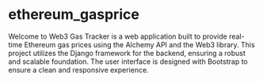 # ethereum_gasprice
Welcome to Web3 Gas Tracker is a web application built to provide real-time Ethereum gas prices using the Alchemy API and the Web3 library. This project utilizes the Django framework for the backend, ensuring a robust and scalable foundation. The user interface is designed with Bootstrap to ensure a clean and responsive experience.
